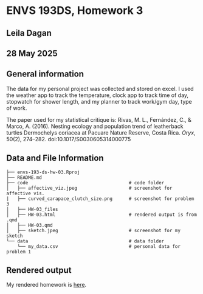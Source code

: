 # ENVS 193DS, Homework 3 
## Leila Dagan 
## 28 May 2025 


## General information

The data for my personal project was collected and stored on excel. I used the weather app to track the temperature, clock app to track time of day, stopwatch for shower length, and my planner to track work/gym day, type of work. 

The paper used for my statistical critique is: 
Rivas, M. L., Fernández, C., & Marco, A. (2016). Nesting ecology and population trend of leatherback turtles Dermochelys coriacea at Pacuare Nature Reserve, Costa Rica. *Oryx*, 50(2), 274–282. doi:10.1017/S0030605314000775

## Data and File Information 
```
├── envs-193-ds-hw-03.Rproj
├── README.md
├── code                                     # code folder
│   ├── affective_viz.jpeg                   # screenshot for affective vis. 
|   ├── curved_carapace_clutch_size.png      # screenshot for problem 3 
│   ├── HW-03_files 
│   ├── HW-03.html                           # rendered output is from .qmd
│   ├── HW-03.qmd
│   ├── sketch.jpeg                          # screenshot for my sketch 
└── data                                     # data folder
    └── my_data.csv                          # personal data for problem 1 
```

## Rendered output

My rendered homework is [here](file:///Users/UCSB/Downloads/Spring-25/ES193-DS/dagan-github/envs-193-ds-hw-03/code/HW-03.html).  



